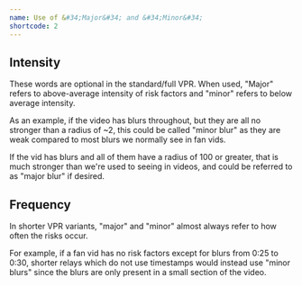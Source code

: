 ```yaml
---
name: Use of &#34;Major&#34; and &#34;Minor&#34;
shortcode: 2
---
```


## Intensity

These words are optional in the standard/full VPR. When used, "Major" refers to above-average intensity of risk factors and "minor" refers to below average intensity.

As an example, if the video has blurs throughout, but they are all no stronger than a radius of ~2, this could be called "minor blur" as they are weak compared to most blurs we normally see in fan vids.

If the vid has blurs and all of them have a radius of 100 or greater, that is much stronger than we're used to seeing in videos, and could be referred to as "major blur" if desired.

## Frequency

In shorter VPR variants, "major" and "minor" almost always refer to how often the risks occur.

For example, if a fan vid has no risk factors except for blurs from 0:25 to 0:30, shorter relays which do not use timestamps would instead use "minor blurs" since the blurs are only present in a small section of the video.
